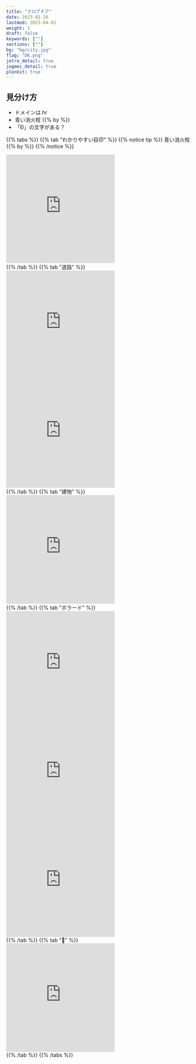 ```yaml
---
title: "クロアチア"
date: 2023-02-26
lastmod: 2023-04-01
weight: 1
draft: false
keywords: [""]
sections: [""]
bg: "bg/city.jpg"
flag: "DK.png"
jetro_detail: true
jogmec_detail: true
plonkit: true
---
```


<div class="main-desciption country-description">
    <h2 class="section-title">見分け方</h2>
    <ul class="rule-list">
        <li>ドメインは<span class="quiz">.hr</span></li>
        <li>青い消火栓 {{% by %}}</li>
        <li class="no-evidence">「Ð」の文字がある？</li>
    </ul>
</div>


{{% tabs  %}}
{{% tab "わかりやすい目印" %}}
{{% notice tip %}}
青い消火栓 {{% by %}}
{{% /notice %}}
<div class="googlemap-if">
<iframe src="https://www.google.com/maps/embed?pb=!4v1681258689669!6m8!1m7!1sa-fSmTwkjECq1AS7ir5yZw!2m2!1d45.80566390255061!2d16.24434144839846!3f89.96653789005501!4f-14.552969839780374!5f3.325193203789971" width="295" height="295" style="border:0;" allowfullscreen="" loading="lazy" referrerpolicy="no-referrer-when-downgrade"></iframe>
</div>
{{% /tab %}}
{{% tab "道路" %}}
<div class="googlemap-if">
<iframe src="https://www.google.com/maps/embed?pb=!4v1681258046653!6m8!1m7!1sz_Ko13lepvo1V0qtyUrgSA!2m2!1d46.16628380781846!2d16.33491066894853!3f249.3372123596283!4f-0.4557114979888155!5f3.325193203789971" width="295" height="295" style="border:0;" allowfullscreen="" loading="lazy" referrerpolicy="no-referrer-when-downgrade"></iframe>
<iframe src="https://www.google.com/maps/embed?pb=!4v1681258169334!6m8!1m7!1sWtv3UzevuNk6ol5wav9p7A!2m2!1d46.15639019937519!2d16.33422073954437!3f176.74350738741657!4f-4.1376711223287685!5f3.210837332770033" width="295" height="295" style="border:0;" allowfullscreen="" loading="lazy" referrerpolicy="no-referrer-when-downgrade"></iframe>
</div>
{{% /tab %}}
{{% tab "建物" %}}
<div class="googlemap-if">
<iframe src="https://www.google.com/maps/embed?pb=!4v1681258594716!6m8!1m7!1scH_qWffVKqkbPtB1wTfvcA!2m2!1d45.30618341519092!2d18.42418775727738!3f220.04421124735234!4f9.053133271176236!5f3.325193203789971" width="295" height="295" style="border:0;" allowfullscreen="" loading="lazy" referrerpolicy="no-referrer-when-downgrade"></iframe>
</div>
{{% /tab %}}
{{% tab "ボラード" %}}
<div class="googlemap-if">
<iframe src="https://www.google.com/maps/embed?pb=!4v1681257980003!6m8!1m7!1sMsOMB1naVEv1czOvhAtJ3g!2m2!1d45.34458769417302!2d15.37503663079558!3f43.1214049711359!4f-20.64904948311542!5f3.325193203789971" width="295" height="295" style="border:0;" allowfullscreen="" loading="lazy" referrerpolicy="no-referrer-when-downgrade"></iframe>
<iframe src="https://www.google.com/maps/embed?pb=!4v1681258012669!6m8!1m7!1sqHxbw4HeMmgHJobzL91FrA!2m2!1d45.34482174447255!2d15.37483800339599!3f298.77476173043993!4f-23.468580312565678!5f3.325193203789971" width="295" height="295" style="border:0;" allowfullscreen="" loading="lazy" referrerpolicy="no-referrer-when-downgrade"></iframe>
<iframe src="https://www.google.com/maps/embed?pb=!4v1681258557340!6m8!1m7!1scH_qWffVKqkbPtB1wTfvcA!2m2!1d45.30618341519092!2d18.42418775727738!3f90.81757197513545!4f-8.079153166258791!5f3.325193203789971" width="295" height="295" style="border:0;" allowfullscreen="" loading="lazy" referrerpolicy="no-referrer-when-downgrade"></iframe>
</div>
{{% /tab %}}
{{% tab "🍄" %}}
<div class="googlemap-if">
<iframe src="https://www.google.com/maps/embed?pb=!4v1681258464332!6m8!1m7!1sAw8lcQqLTGYHVMAEKqb2Gw!2m2!1d45.30784246950383!2d18.42113629874204!3f34.46953077869004!4f-14.946028716990526!5f3.325193203789971" width="295" height="295" style="border:0;" allowfullscreen="" loading="lazy" referrerpolicy="no-referrer-when-downgrade"></iframe>
</div>
{{% /tab %}}
{{% /tabs %}}
